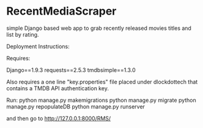 # RecentMediaScraper
simple Django based web app to grab recently released movies titles and list by rating.

Deployment Instructions:

Requires:

Django==1.9.3
requests==2.5.3
tmdbsimple==1.3.0

Also requires a one line "key.properties" file placed under dlockdottech that contains a TMDB API authentication key.

Run:
python manage.py makemigrations
python manage.py migrate
python manage.py repopulateDB
python manage.py runserver 

and then go to
http://127.0.0.1:8000/RMS/
